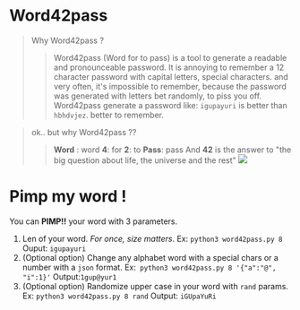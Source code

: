 Word42pass
=
> Why Word42pass ?
>> Word42pass (Word for to pass) is a tool to generate a readable and pronounceable password.
>> It is annoying to remember a 12 character password with capital letters, special characters.
>> and very often, it's impossible to remember, because the password was generated with letters bet randomly, to piss you off.
>> Word42pass generate a password like: `igupayuri` is better than `hbhdvjez`. better to remember.

> ok.. but why Word42pass ??
>> **Word** : word
>> **4**: for
>> **2**: to
>> **Pass**: pass
>> And **42** is the answer to "the big question about life, the universe and the rest"
>> ![](https://media.giphy.com/media/26ufdipQqU2lhNA4g/giphy.gif)

Pimp my word !
=
You can **PIMP!!** your word with 3 parameters.
1. Len of your word. *For once, size matters*.
Ex: ``` python3 word42pass.py 8 ```
Ouput: ```igupayuri```
2. (Optional option) Change any alphabet word with a special chars or a number with a `json` format.
Ex:``` python3 word42pass.py 8 '{"a":"@", "i":1}'```
Output:```1gup@yur1```
3. (Optional option) Randomize upper case in your word with `rand` params.
Ex: ``` python3 word42pass.py 8 rand ```
Output: ```iGUpaYuRi```
